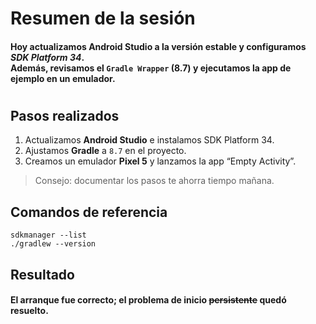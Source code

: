 # Resumen de la sesión
#### Hoy actualizamos **Android Studio** a la versión estable y configuramos *SDK Platform 34*.<br> Además, revisamos el `Gradle Wrapper` (8.7) y ejecutamos la app de ejemplo en un emulador. 
#

## Pasos realizados
1. Actualizamos **Android Studio** e instalamos SDK Platform 34.
2. Ajustamos **Gradle** a `8.7` en el proyecto.
3. Creamos un emulador **Pixel 5** y lanzamos la app “Empty Activity”.

>  Consejo: documentar los pasos te ahorra tiempo mañana.

## Comandos de referencia

```
sdkmanager --list
./gradlew --version
```
## Resultado
#### El arranque fue **correcto**; el problema de inicio ~~persistente~~ quedó **resuelto**.